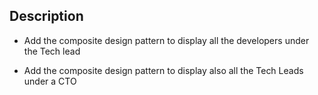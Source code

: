 ## Description

- Add the composite design pattern to display all the developers under the Tech lead

- Add the composite design pattern to display also all the Tech Leads under a CTO